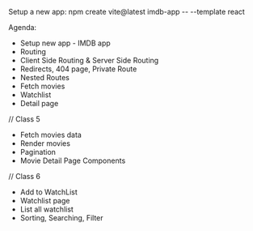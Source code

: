 Setup a new app:
npm create vite@latest imdb-app -- --template react

Agenda:
- Setup new app - IMDB app
- Routing
- Client Side Routing & Server Side Routing
- Redirects, 404 page, Private Route
- Nested Routes
- Fetch movies
- Watchlist
- Detail page

// Class 5

- Fetch movies data
- Render movies
- Pagination
- Movie Detail Page Components

// Class 6

- Add to WatchList 
- Watchlist page
- List all watchlist
- Sorting, Searching, Filter


